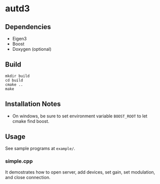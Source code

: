 # autd3

## Dependencies

* Eigen3
* Boost
* Doxygen (optional)

## Build

```
mkdir build
cd build
cmake ..
make
```

## Installation Notes

* On windows, be sure to set environment variable `BOOST_ROOT` to let cmake find boost.

## Usage

See sample programs at `example/`.

### simple.cpp

It demostrates how to open server, add devices, set gain, set modulation, and close connection.
